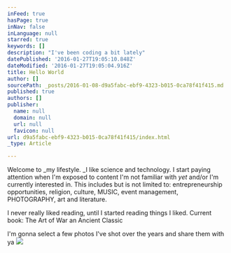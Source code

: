 ```yaml
---
inFeed: true
hasPage: true
inNav: false
inLanguage: null
starred: true
keywords: []
description: "I've been coding a bit lately"
datePublished: '2016-01-27T19:05:10.848Z'
dateModified: '2016-01-27T19:05:04.916Z'
title: Hello World
author: []
sourcePath: _posts/2016-01-08-d9a5fabc-ebf9-4323-b015-0ca78f41f415.md
published: true
authors: []
publisher:
  name: null
  domain: null
  url: null
  favicon: null
url: d9a5fabc-ebf9-4323-b015-0ca78f41f415/index.html
_type: Article

---
```

Welcome to _my lifestyle. _I like science and technology. I start paying attention when I'm exposed to content I'm not familiar with _yet_ and/or I'm currently interested in. This includes but is not limited to: entrepreneurship opportunities, religion, culture, MUSIC, event management, PHOTOGRAPHY, art and literature. 

I never really liked reading, until I started reading things I liked. Current book: The Art of War an Ancient Classic

I'm gonna select a few photos I've shot over the years and share them with ya
![](https://the-grid-user-content.s3-us-west-2.amazonaws.com/69ee74cf-0c45-4173-bf86-b9fe26433daa.jpg)
